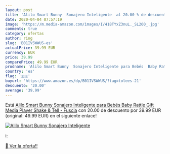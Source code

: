 ```yaml
---
layout: post
title: 'Alilo Smart Bunny  Sonajero Inteligente  al 20.00 % de descuento'
date: 2020-04-04 07:57:19
image: 'https://m.media-amazon.com/images/I/418TYxZ3nuL._SL200_.jpg'
comments: true
category: ofertas
author: ring
slug: 'B01IVSWWUS-es'
actualPrice: 39.99 EUR
currency: EUR
price: 39.99
comparePrice: 49.99 EUR
prodname: 'Alilo Smart Bunny  Sonajero Inteligente para Bebés  Baby Rattle Gift Media Player Shake & Tell - Fuscia'
country: 'es'
flag: '🇪🇸'
buyurl: 'https://www.amazon.es/dp/B01IVSWWUS/?tag=tolees-21'
descuento: '20.00'
average: '39.99'
---
```


Está [Alilo Smart Bunny  Sonajero Inteligente para Bebés  Baby Rattle Gift Media Player Shake & Tell - Fuscia](https://www.amazon.es/dp/B01IVSWWUS/?tag=tolees-21) con 20.00 de descuento por 39.99 EUR (original: 49.99 EUR) en el siguiente enlace!

[![Alilo Smart Bunny  Sonajero Inteligente ](https://m.media-amazon.com/images/I/418TYxZ3nuL._SL200_.jpg)](https://www.amazon.es/dp/B01IVSWWUS/?tag=tolees-21)

ℹ️:


[🛒 Ver la oferta!!](https://www.amazon.es/dp/B01IVSWWUS/?tag=tolees-21)
